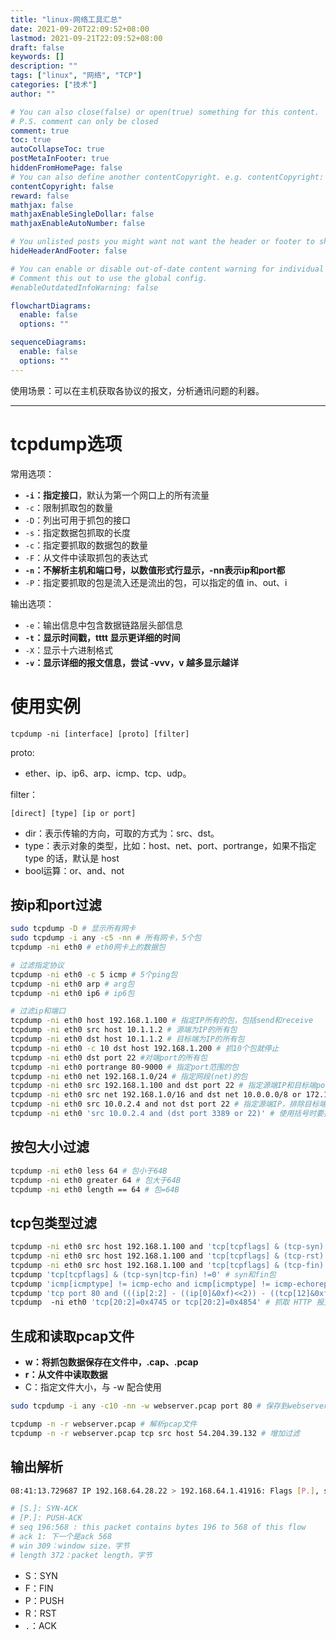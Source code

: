 ```yaml
---
title: "linux-网络工具汇总"
date: 2021-09-20T22:09:52+08:00
lastmod: 2021-09-21T22:09:52+08:00
draft: false
keywords: []
description: ""
tags: ["linux", "网络", "TCP"]
categories: ["技术"]
author: ""

# You can also close(false) or open(true) something for this content.
# P.S. comment can only be closed
comment: true
toc: true
autoCollapseToc: true
postMetaInFooter: true
hiddenFromHomePage: false
# You can also define another contentCopyright. e.g. contentCopyright: "This is another copyright."
contentCopyright: false
reward: false
mathjax: false
mathjaxEnableSingleDollar: false
mathjaxEnableAutoNumber: false

# You unlisted posts you might want not want the header or footer to show
hideHeaderAndFooter: false

# You can enable or disable out-of-date content warning for individual post.
# Comment this out to use the global config.
#enableOutdatedInfoWarning: false

flowchartDiagrams:
  enable: false
  options: ""

sequenceDiagrams: 
  enable: false
  options: ""
---
```


使用场景：可以在主机获取各协议的报文，分析通讯问题的利器。
<!--more-->

---

# tcpdump选项

常用选项：

- **`-i`：指定接口**，默认为第一个网口上的所有流量               
- `-c`：限制抓取包的数量                                         
- `-D`：列出可用于抓包的接口                                     
- `-s`：指定数据包抓取的长度                                     
- `-c`：指定要抓取的数据包的数量                                 
- `-F`：从文件中读取抓包的表达式                                 
- **`-n`：不解析主机和端口号，以数值形式行显示，-nn表示ip和port都**
- `-P`：指定要抓取的包是流入还是流出的包，可以指定的值 in、out、i


输出选项：

- `-e`：输出信息中包含数据链路层头部信息               
- **`-t`：显示时间戳，tttt 显示更详细的时间**          
- `-X`：显示十六进制格式                               
- **`-v`：显示详细的报文信息，尝试 -vvv，v 越多显示越详**


# 使用实例

`tcpdump -ni [interface] [proto] [filter]`

proto:

- ether、ip、ip6、arp、icmp、tcp、udp。

filter：

`[direct] [type] [ip or port]`

- dir：表示传输的方向，可取的方式为：src、dst。
- type：表示对象的类型，比如：host、net、port、portrange，如果不指定 type 的话，默认是 host
- bool运算：or、and、not

## 按ip和port过滤

```bash
sudo tcpdump -D # 显示所有网卡
sudo tcpdump -i any -c5 -nn # 所有网卡，5个包
tcpdump -ni eth0 # eth0网卡上的数据包

# 过滤指定协议
tcpdump -ni eth0 -c 5 icmp # 5个ping包
tcpdump -ni eth0 arp # arg包
tcpdump -ni eth0 ip6 # ip6包

# 过滤ip和端口
tcpdump -ni eth0 host 192.168.1.100 # 指定IP所有的包，包括send和receive
tcpdump -ni eth0 src host 10.1.1.2 # 源端为IP的所有包
tcpdump -ni eth0 dst host 10.1.1.2 # 目标端为IP的所有包
tcpdump -ni eth0 -c 10 dst host 192.168.1.200 # 抓10个包就停止
tcpdump -ni eth0 dst port 22 #对端port的所有包
tcpdump -ni eth0 portrange 80-9000 # 指定port范围的包
tcpdump -ni eth0 net 192.168.1.0/24 # 指定网段(net)的包
tcpdump -ni eth0 src 192.168.1.100 and dst port 22 # 指定源端IP和目标端port
tcpdump -ni eth0 src net 192.168.1.0/16 and dst net 10.0.0.0/8 or 172.16.0.0/16 # 指定源端net和目标端net
tcpdump -ni eth0 src 10.0.2.4 and not dst port 22 # 指定源端IP，排除目标端PORT
tcpdump -ni eth0 'src 10.0.2.4 and (dst port 3389 or 22)' # 使用括号时要把条件用单引号囊括、
```

## 按包大小过滤

```bash
tcpdump -ni eth0 less 64 # 包小于64B
tcpdump -ni eth0 greater 64 # 包大于64B
tcpdump -ni eth0 length == 64 # 包=64B
```

## tcp包类型过滤

```bash
tcpdump -ni eth0 src host 192.168.1.100 and 'tcp[tcpflags] & (tcp-syn) !=0' # syn包
tcpdump -ni eth0 src host 192.168.1.100 and 'tcp[tcpflags] & (tcp-rst) !=0' # rst包
tcpdump -ni eth0 src host 192.168.1.100 and 'tcp[tcpflags] & (tcp-fin) !=0' # fin包
tcpdump 'tcp[tcpflags] & (tcp-syn|tcp-fin) !=0' # syn和fin包
tcpdump 'icmp[icmptype] != icmp-echo and icmp[icmptype] != icmp-echoreply' # 非 ping 类型的 ICMP 包
tcpdump 'tcp port 80 and (((ip[2:2] - ((ip[0]&0xf)<<2)) - ((tcp[12]&0xf0)>>2)) != 0)' # 抓取端口是 80，网络层协议为 IPv4， 并且含有数据，而不是 SYN、FIN 以及 ACK 等不含数据的数据包。（整个 IP 数据包长度减去 IP 头长度，再减去 TCP 头的长度，结果不为 0，就表示数据包有 data)
tcpdump  -ni eth0 'tcp[20:2]=0x4745 or tcp[20:2]=0x4854' # 抓取 HTTP 报文，0x4754 是 GET 前两字符的值，0x4854 是 HTTP 前两个字符的值
```

## 生成和读取pcap文件

- **w：将抓包数据保存在文件中，.cap、.pcap**
- **r：从文件中读取数据**
- C：指定文件大小，与 -w 配合使用

```bash
sudo tcpdump -i any -c10 -nn -w webserver.pcap port 80 # 保存到webserver.pcap文件中

tcpdump -n -r webserver.pcap # 解析pcap文件
tcpdump -n -r webserver.pcap tcp src host 54.204.39.132 # 增加过滤
```

## 输出解析

```bash
08:41:13.729687 IP 192.168.64.28.22 > 192.168.64.1.41916: Flags [P.], seq 196:568, ack 1, win 309, options [nop,nop,TS val 117964079 ecr 816509256], length 372

# [S.]: SYN-ACK
# [P.]: PUSH-ACK
# seq 196:568 : this packet contains bytes 196 to 568 of this flow
# ack 1: 下一个是ack 568
# win 309：window size，字节
# length 372：packet length，字节
```

- S：SYN
- F：FIN
- P：PUSH
- R：RST
- `.`：ACK

